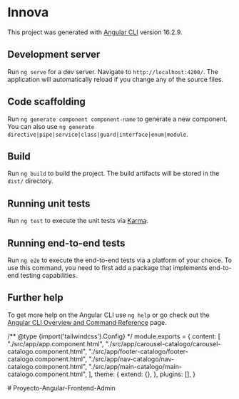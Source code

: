 # Innova

This project was generated with [Angular CLI](https://github.com/angular/angular-cli) version 16.2.9.

## Development server

Run `ng serve` for a dev server. Navigate to `http://localhost:4200/`. The application will automatically reload if you change any of the source files.

## Code scaffolding

Run `ng generate component component-name` to generate a new component. You can also use `ng generate directive|pipe|service|class|guard|interface|enum|module`.

## Build

Run `ng build` to build the project. The build artifacts will be stored in the `dist/` directory.

## Running unit tests

Run `ng test` to execute the unit tests via [Karma](https://karma-runner.github.io).

## Running end-to-end tests

Run `ng e2e` to execute the end-to-end tests via a platform of your choice. To use this command, you need to first add a package that implements end-to-end testing capabilities.

## Further help

To get more help on the Angular CLI use `ng help` or go check out the [Angular CLI Overview and Command Reference](https://angular.io/cli) page.







/** @type {import('tailwindcss').Config} */
module.exports = {
  content: [
    "./src/app/app.component.html",
    "./src/app/carousel-catalogo/carousel-catalogo.component.html",
    "./src/app/footer-catalogo/footer-catalogo.component.html",
    "./src/app/nav-catalogo/nav-catalogo.component.html",
    "./src/app/main-catalogo/main-catalogo.component.html",
  ],
  theme: {
    extend: {},
  },
  plugins: [],
}

#   P r o y e c t o - A n g u l a r - F r o n t e n d - A d m i n  
 